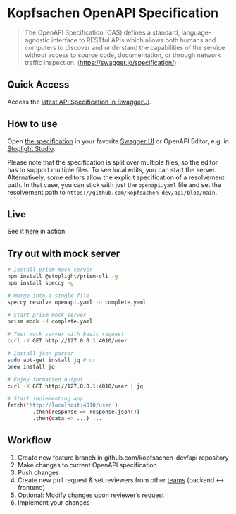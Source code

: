 # Kopfsachen OpenAPI Specification

> The OpenAPI Specification (OAS) defines a standard, language-agnostic interface to RESTful APIs which allows both humans and computers to discover and understand the capabilities of the service without access to source code, documentation, or through network traffic inspection.
(https://swagger.io/specification/)

## Quick Access
Access the [latest API Specification in SwaggerUI](https://kopfsachen-dev.github.io/api/).

## How to use
Open [the specification](openapi.yaml) in your favorite [Swagger UI](https://editor.swagger.io/) or OpenAPI Editor, e.g. in [Stoplight Studio](https://stoplight.io/studio/).

Please note that the specification is split over multiple files, so the editor has to support multiple files. To see local edits, you can start the server.
Alternatively, some editors allow the explicit specification of a resolvement path. In that case, you can stick with just the `openapi.yaml` file and set the resolvement path to `https://github.com/kopfsachen-dev/api/blob/main`.

## Live
See it [here](https://kopfsachen-dev.github.io/api/) in action.

## Try out with mock server
```bash
# Install prism mock server
npm install @stoplight/prism-cli -g
npm install speccy -g

# Merge into a single file
speccy resolve openapi.yaml -o complete.yaml

# Start prism mock server
prism mock -d complete.yaml

# Test mock server with basic request
curl -X GET http://127.0.0.1:4010/user

# Install json parser
sudo apt-get install jq # or
brew install jq

# Enjoy formatted output
curl -X GET http://127.0.0.1:4010/user | jq

# Start implementing app
fetch('http://localhost:4010/user')
        .then(response => response.json())
        .then(data => ...) ...
```

## Workflow

1. Create new feature branch in github.com/kopfsachen-dev/api repository
2. Make changes to current OpenAPI specification
3. Push changes
4. Create new pull request & set reviewers from other [teams](https://github.com/orgs/kopfsachen-dev/teams) (backend <-> frontend)
5. Optional: Modify changes upon reviewer’s request
6. Implement your changes
